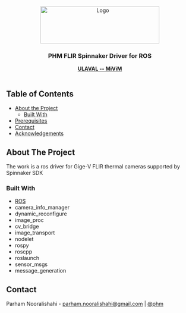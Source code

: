 <!-- PROJECT LOGO -->
<br />
<p align="center">
  <a href="https://github.com/parham/ros_flir_spinnaker">
    <img src="https://www.dsv.ulaval.ca/wp-content/uploads/2018/02/RTEmagicC_06867499dd.gif.gif" alt="Logo" width="320" height="100">
  </a>

  <h3 align="center">PHM FLIR Spinnaker Driver for ROS</h3>

  <p align="center">
    <a href="http://mivim.gel.ulaval.ca/?Lang=1"><strong>ULAVAL -- MiViM</strong></a>
    <br/>
    <br/>
  </p>
</p>

<!-- TABLE OF CONTENTS -->
## Table of Contents

* [About the Project](#about-the-project)
  * [Built With](#built-with)
* [Prerequisites](#prerequisites)
* [Contact](#contact)
* [Acknowledgements](#acknowledgements)

## About The Project
The work is a ros driver for Gige-V FLIR thermal cameras supported by Spinnaker SDK

### Built With
* [ROS](https://www.ros.org)
* camera_info_manager
* dynamic_reconfigure
* image_proc
* cv_bridge
* image_transport
* nodelet
* rospy
* roscpp
* roslaunch
* sensor_msgs
* message_generation

## Contact
Parham Nooralishahi - parham.nooralishahi@gmail.com | [@phm](https://www.linkedin.com/in/parham-nooralishahi/) <br/>




